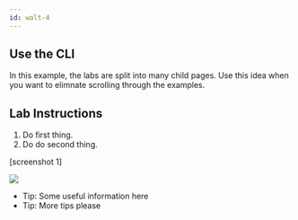 ```yaml
---
id: walt-4
---
```

## Use the CLI

In this example, the labs are split into many child pages.  Use this idea when you want to elimnate scrolling through the examples. 

## Lab Instructions

1. Do first thing.
2. Do do second thing.
  
[screenshot 1]

<img src="https://via.placeholder.com/700x500/457b9d/fff.png" />


* Tip:  Some useful information here
* Tip:  More tips please

 
 

  